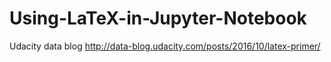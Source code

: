 # Using-LaTeX-in-Jupyter-Notebook
Udacity data blog
http://data-blog.udacity.com/posts/2016/10/latex-primer/
